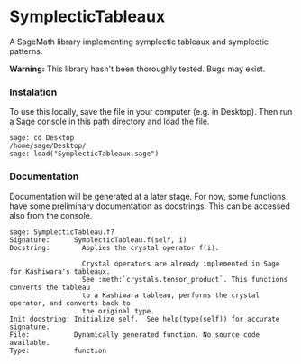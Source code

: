 # SymplecticTableaux
A SageMath library implementing symplectic tableaux and symplectic patterns.

**Warning:** This library hasn't been thoroughly tested. Bugs may exist.

### Instalation
To use this locally, save the file in your computer (e.g. in Desktop). Then run a Sage console in this path directory and load the file.
```
sage: cd Desktop
/home/sage/Desktop/
sage: load("SymplecticTableaux.sage")
```

### Documentation
Documentation will be generated at a later stage. For now, some functions have some preliminary documentation as docstrings. This can be accessed also from the console.
```
sage: SymplecticTableau.f?
Signature:      SymplecticTableau.f(self, i)
Docstring:        Applies the crystal operator f(i).
        
                  Crystal operators are already implemented in Sage for Kashiwara's tableaux.
                  See :meth:`crystals.tensor_product`. This functions converts the tableau
                  to a Kashiwara tableau, performs the crystal operator, and converts back to
                  the original type.
Init docstring: Initialize self.  See help(type(self)) for accurate signature.
File:           Dynamically generated function. No source code available.
Type:           function
```
